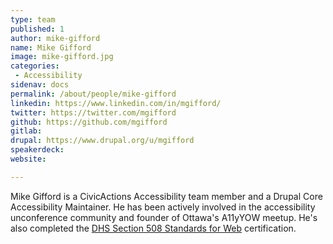 ```yaml
---
type: team
published: 1
author: mike-gifford
name: Mike Gifford
image: mike-gifford.jpg
categories:
 - Accessibility
sidenav: docs
permalink: /about/people/mike-gifford
linkedin: https://www.linkedin.com/in/mgifford/
twitter: https://twitter.com/mgifford
github: https://github.com/mgifford
gitlab: 
drupal: https://www.drupal.org/u/mgifford
speakerdeck: 
website: 

---
```


Mike Gifford is a CivicActions Accessibility team member and a Drupal Core Accessibility Maintainer. He has been actively involved in the accessibility unconference community and founder of Ottawa's A11yYOW meetup. He's also completed the [DHS Section 508 Standards for Web](https://www.dhs.gov/trusted-tester) certification. 

